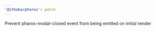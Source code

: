 ```yaml
---
'@ithaka/pharos': patch
---
```


Prevent pharos-modal-closed event from being emitted on initial render
